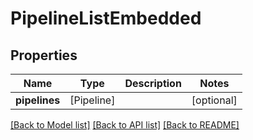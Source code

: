 # PipelineListEmbedded

## Properties
Name | Type | Description | Notes
------------ | ------------- | ------------- | -------------
**pipelines** | [Pipeline] |  | [optional] 

[[Back to Model list]](../README.md#documentation-for-models) [[Back to API list]](../README.md#documentation-for-api-endpoints) [[Back to README]](../README.md)



